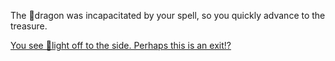 The 🐉dragon was incapacitated by your spell, so you quickly advance to the treasure.

[You see 🔅light off to the side. Perhaps this is an exit!?](1.md)

